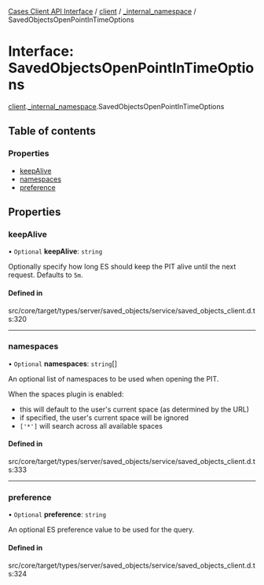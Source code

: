 [Cases Client API Interface](../README.md) / [client](../modules/client.md) / [\_internal\_namespace](../modules/client._internal_namespace.md) / SavedObjectsOpenPointInTimeOptions

# Interface: SavedObjectsOpenPointInTimeOptions

[client](../modules/client.md).[_internal_namespace](../modules/client._internal_namespace.md).SavedObjectsOpenPointInTimeOptions

## Table of contents

### Properties

- [keepAlive](client._internal_namespace.SavedObjectsOpenPointInTimeOptions.md#keepalive)
- [namespaces](client._internal_namespace.SavedObjectsOpenPointInTimeOptions.md#namespaces)
- [preference](client._internal_namespace.SavedObjectsOpenPointInTimeOptions.md#preference)

## Properties

### keepAlive

• `Optional` **keepAlive**: `string`

Optionally specify how long ES should keep the PIT alive until the next request. Defaults to `5m`.

#### Defined in

src/core/target/types/server/saved_objects/service/saved_objects_client.d.ts:320

___

### namespaces

• `Optional` **namespaces**: `string`[]

An optional list of namespaces to be used when opening the PIT.

When the spaces plugin is enabled:
 - this will default to the user's current space (as determined by the URL)
 - if specified, the user's current space will be ignored
 - `['*']` will search across all available spaces

#### Defined in

src/core/target/types/server/saved_objects/service/saved_objects_client.d.ts:333

___

### preference

• `Optional` **preference**: `string`

An optional ES preference value to be used for the query.

#### Defined in

src/core/target/types/server/saved_objects/service/saved_objects_client.d.ts:324
